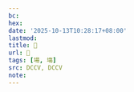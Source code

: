 ```yaml
---
bc:
hex:
date: '2025-10-13T10:28:17+08:00'
lastmod:
title: 􅤎
url: 􅤎
tags: [場, 塲]
src: DCCV, DCCV
note:
---
```

